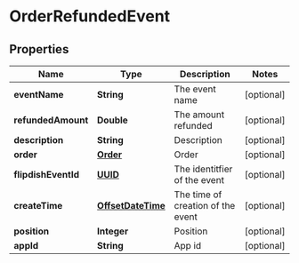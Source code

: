 
# OrderRefundedEvent

## Properties
Name | Type | Description | Notes
------------ | ------------- | ------------- | -------------
**eventName** | **String** | The event name |  [optional]
**refundedAmount** | **Double** | The amount refunded |  [optional]
**description** | **String** | Description |  [optional]
**order** | [**Order**](Order.md) | Order |  [optional]
**flipdishEventId** | [**UUID**](UUID.md) | The identitfier of the event |  [optional]
**createTime** | [**OffsetDateTime**](OffsetDateTime.md) | The time of creation of the event |  [optional]
**position** | **Integer** | Position |  [optional]
**appId** | **String** | App id |  [optional]



